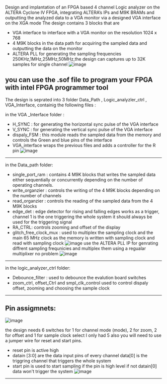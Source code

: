Design and implantation of an FPGA based 4 channel Logic analyzer on the ALTERA Cyclone IV FPGA, integrating ALTERA’s IPs and M9K BRAMs and outputting the analyzed data to a VGA
monitor via a designed VGA interface on the XGA mode
The design contains 3 blocks that are 
 - VGA interface to interface with a VGA monitor on the resolution 1024 x 768
 - 4 M9K blocks in the data path for acquiring the sampled data and outputting the data on the monitor 
 - ALTERA PLL for generating the sampling frequencies 250KHz,1MHz,25MHz,50MHz,the design can captures up to 32K samples for single channel
 ![image](https://user-images.githubusercontent.com/90535558/183296629-6293befa-b53e-4828-8a09-deafad8da8e1.png)

you can use the .sof file to program your FPGA with intel FPGA programmer tool
--------------------------------------------------------------------------------------------------
The design is seprated into 3 folder Data_Path , Logic_analyzler_ctrl , VGA_Interface, 
containig the following files :

in the VGA _Interface folder :
- H_SYNC : for generating the horizontal sync pulse of the VGA interface
- V_SYNC : for generating the vertical sync pulse of the VGA interface 
- dispaly_FSM : this module reads the sampled data from the memory and controls the Green and blue pins of the interface 
- VGA_interface wraps the previous files and adds a controller for the R pin
![image](https://user-images.githubusercontent.com/90535558/183296203-020f8a83-7a2d-4029-9211-a507683aa289.png)

--------------------------------------------------------------------------------------------------
in the Data_path folder:
- single_port_ram : contains 4 M9K blocks that writes the sampled data either sequentially or concurrently depending on the number of operating channels.
- write_organzier : controls the writing of the  4 M9K  blocks depending on the number of channels 
- read_organzier : controls the reading of the sampled data from the 4 M9K blocks 
- edge_det : edge detector for rising and falling edges works as a trigger, channel 1 is the one triggering the whole system it should always be used  for the triggering signal 
- RA_CTRL: controls zooming and offset of the display
- glitch_free_clock_mux : used to multiplex  the sampling clock and the main 65 MHz clock as the memory is written with sampling clock and read with sampling clock
![image](https://user-images.githubusercontent.com/90535558/183295985-6cddfa79-dde1-4ead-af25-9ca54d2ae94c.png)
use the ALTERA PLL IP for genrating diffrent sampling frequnicies and multiplex them using a regualar multiplixer no problem 
![image](https://user-images.githubusercontent.com/90535558/183296341-b685d9fc-839f-40db-b07d-caf49794f49a.png)
-----------------------------------------------------------------------------------------------
in the logic_analyzer_ctrl folder:
- Debounce_filter : used to debounce the evalution board switches 
- zoom_ctrl, offset_Ctrl and smpl_clk_control used to control dispaly offset, zooming and choosing the sample clock 
------------------------------------------------------------------------------------------------
Pin assigmnets:
---------------------------------------------------------------------------------------------
![image](https://user-images.githubusercontent.com/90535558/183298775-c73a999a-8986-47b0-bf4c-fce4b4ffe49d.png)

the design needs 6 switches for 1 for channel mode (mode), 2 for zoom,  2 for offset and  1 for sample clock select  I only had 5 
also you will need to use a jumper wire for reset and start pins.
- reset pin is active high
- datain [3:0] are the data input pins of every channel data[0] is the triggring channel that triggers the whole system
- start pin is used to start sampling if the pin is high level if not datain[0] data won't trigger the system 
![image](https://user-images.githubusercontent.com/90535558/183300027-8856b9b8-05ef-430f-8fa2-bc7e882ccaa6.png)
---------------------------------------------------------------------------------------------------------------------------------------------------------

